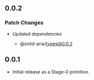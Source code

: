 ## 0.0.2

### Patch Changes

- Updated dependencies

  - @solid-aria/types@0.0.2

## 0.0.1

- Initial release as a Stage-0 primitive.
